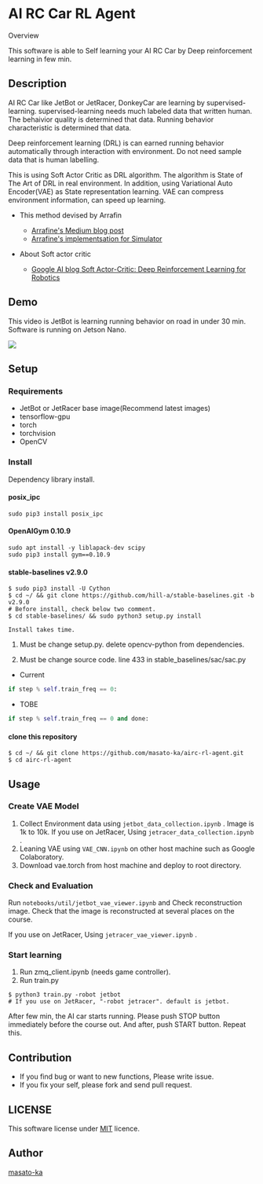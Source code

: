 AI RC Car RL Agent
===

Overview

This software is able to Self learning your AI RC Car 
by Deep reinforcement learning in few min.


## Description

AI RC Car like JetBot or JetRacer, DonkeyCar are  learning by supervised-learning.
supervised-learning needs much labeled data that written human. The behaivior quality 
is determined that data. Running behavior characteristic is determined that data.

Deep reinforcement learning (DRL) is can earned running behavior automatically through interaction with environment.
Do not need sample data that is human labelling.

This is using Soft Actor Critic as DRL algorithm. The algorithm is State of The Art of DRL in real environment.
In addition, using Variational Auto Encoder(VAE) as State representation learning. 
VAE can compress environment information, can speed up learning.

* This method devised by Arrafin
    * [Arrafine's Medium blog post](https://towardsdatascience.com/learning-to-drive-smoothly-in-minutes-450a7cdb35f4)
    * [Arrafine's implementsation for Simulator](https://github.com/araffin/learning-to-drive-in-5-minutes)


* About Soft actor critic
    * [Google AI blog Soft Actor-Critic: Deep Reinforcement Learning for Robotics](https://ai.googleblog.com/2019/01/soft-actor-critic-deep-reinforcement.html)

## Demo

This video is 
JetBot is learning running behavior on road in under 30 min. Software is running on Jetson Nano.  

[![](https://img.youtube.com/vi/j8rSWvcO-s4/0.jpg)](https://www.youtube.com/watch?v=j8rSWvcO-s4)


## Setup

### Requirements

* JetBot or JetRacer base image(Recommend latest images)
* tensorflow-gpu
* torch
* torchvision
* OpenCV

### Install

Dependency library install.

#### posix_ipc

```shell
sudo pip3 install posix_ipc
```

#### OpenAIGym 0.10.9

```
sudo apt install -y liblapack-dev scipy
sudo pip3 install gym==0.10.9
```

#### stable-baselines v2.9.0

```
$ sudo pip3 install -U Cython
$ cd ~/ && git clone https://github.com/hill-a/stable-baselines.git -b v2.9.0
# Before install, check below two comment.
$ cd stable-baselines/ && sudo python3 setup.py install

Install takes time.
```

1. Must be change setup.py. delete opencv-python from dependencies.

2. Must be change source code. line 433 in stable_baselines/sac/sac.py

* Current

```python
if step % self.train_freq == 0:
```

* TOBE

```python
if step % self.train_freq == 0 and done:
```



#### clone this repository

```
$ cd ~/ && git clone https://github.com/masato-ka/airc-rl-agent.git
$ cd airc-rl-agent
```



## Usage

### Create VAE Model

1. Collect Environment data using ```jetbot_data_collection.ipynb``` . Image is 1k to 10k.
If you use on JetRacer, Using ```jetracer_data_collection.ipynb``` .
2. Leaning VAE using ```VAE_CNN.ipynb``` on other host machine such as Google Colaboratory.
3. Download vae.torch from host machine and deploy to root directory.

### Check and Evaluation 


Run ```notebooks/util/jetbot_vae_viewer.ipynb``` and Check reconstruction image.
Check that the image is reconstructed at several places on the course.

If you use on JetRacer, Using ```jetracer_vae_viewer.ipynb``` .

### Start learning

1. Run zmq_client.ipynb (needs game controller).
2. Run train.py

```shell
$ python3 train.py -robot jetbot
# If you use on JetRacer, "-robot jetracer". default is jetbot.
```

After few min, the AI car starts running. Please push STOP button immediately before the course out. 
And after, push START button. Repeat this.



## Contribution

* If you find bug or want to new functions, Please write issue.
* If you fix your self, please fork and send pull request.

## LICENSE

This software license under [MIT](https://github.com/masato-ka/airc-rl-agent/blob/master/LICENCE) licence.

## Author

[masato-ka](https://github.com/masato-ka)
